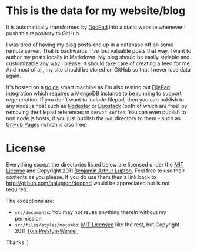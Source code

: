 # This is the data for my website/blog

It is automatically transformed by [DocPad](http://github.com/balupton/docpad) into a static website whenever I push this repository to GitHub.

I was tired of having my blog posts end up in a database off on some remote server. That is backwards. I've lost valuable posts that way. I want to author my posts locally in Markdown. My blog should be easily stylable and customizable any way I please. It should take care of creating a feed for me. And most of all, my site should be stored on GitHub so that I never lose data again.

It's hosted on a [no.de](http://no.de) smart machine as I'm also testing out [FilePad](http://github.com/balupton/filepad) integration which requires a [MongoDB](http://www.mongodb.org/) instance to be running to support regeneration. If you don't want to include filepad, then you can publish to any node.js host such as [Nodester](http://nodester.com/) or [Duostack](https://www.duostack.com/) (both of which are free) by removing the filepad references in `server.coffee`. You can even publish to non node.js hosts, if you just publish the `out` directory to them - such as [GitHub Pages](https://github.com/blog/272-github-pages) (which is also free).

# License

Everything except the directories listed below are licensed under the [MIT License](http://creativecommons.org/licenses/MIT/) and Copyright 2011 [Benjamin Arthur Lupton](http://balupton.com). Feel free to use their contents as you please. If you do use them then a link back to http://github.com/balupton/docpad would be appreciated but is not required.

The exceptions are:

- `src/documents`: You may not reuse anything therein without my permission
- `src/files/styles/mojombo`: [MIT Licensed](http://creativecommons.org/licenses/MIT/) like the rest, but Copyright 2011 [Tom Preston-Werner](https://github.com/mojombo/mojombo.github.com)

Thanks :)